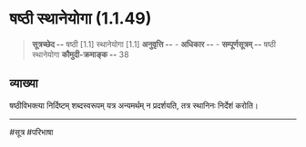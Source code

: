 # षष्ठी स्थानेयोगा (1.1.49)
> **सूत्रच्छेद --** षष्ठी [1.1] स्थानेयोगा [1.1]
> **अनुवृत्ति --** -
> **अधिकार --** -
> **सम्पूर्णसूत्रम् --** षष्ठी स्थानेयोगा
> **कौमुदी-क्रमाङ्क --** 38

## व्याख्या
षष्ठीविभक्त्या निर्दिष्टम् शब्दस्वरूपम् यत्र अन्यमर्थम् न प्रदर्शयति, तत्र स्थानिनः निर्देशं करोति।

---
#सूत्र #परिभाषा 